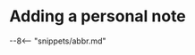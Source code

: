 <!-- SPDX-License-Identifier: CC-BY-4.0 -->
<!-- Copyright Contributors to the ODPi Egeria project. -->

# Adding a personal note



--8<-- "snippets/abbr.md"
